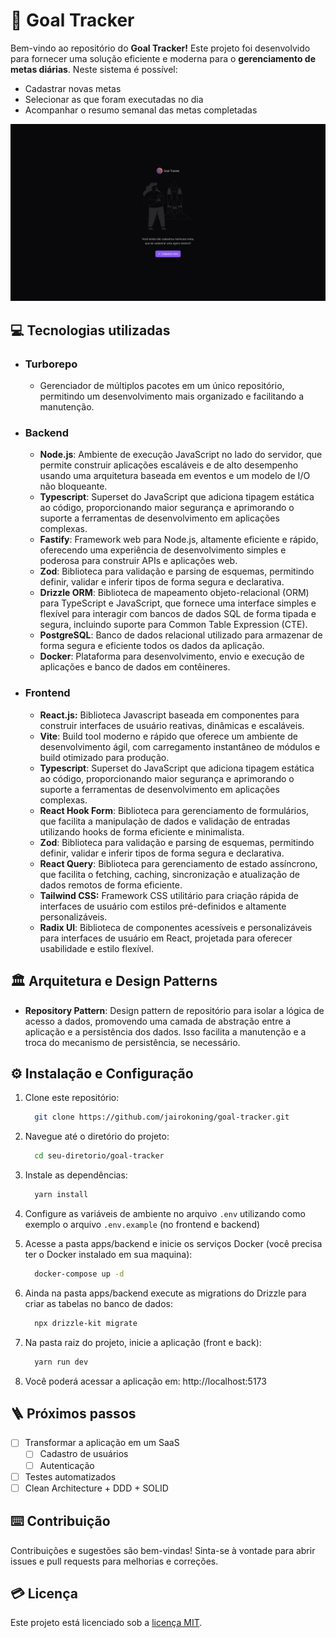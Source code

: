 # 🎯 Goal Tracker
Bem-vindo ao repositório do **Goal Tracker!** Este projeto foi desenvolvido para fornecer uma solução eficiente e moderna para o **gerenciamento de metas diárias**. 
Neste sistema é possível:
- Cadastrar novas metas
- Selecionar as que foram executadas no dia
- Acompanhar o resumo semanal das metas completadas

![Logo](presentation.gif)

## 💻 Tecnologias utilizadas
- ### Turborepo
  - Gerenciador de múltiplos pacotes em um único repositório, permitindo um desenvolvimento mais organizado e facilitando a manutenção.

- ### Backend
  - **Node.js**: Ambiente de execução JavaScript no lado do servidor, que permite construir aplicações escaláveis e de alto desempenho usando uma arquitetura baseada em eventos e um modelo de I/O não bloqueante.
  - **Typescript**: Superset do JavaScript que adiciona tipagem estática ao código, proporcionando maior segurança e aprimorando o suporte a ferramentas de desenvolvimento em aplicações complexas.
  - **Fastify**: Framework web para Node.js, altamente eficiente e rápido, oferecendo uma experiência de desenvolvimento simples e poderosa para construir APIs e aplicações web.
  - **Zod**: Biblioteca para validação e parsing de esquemas, permitindo definir, validar e inferir tipos de forma segura e declarativa.
  - **Drizzle ORM**: Biblioteca de mapeamento objeto-relacional (ORM) para TypeScript e JavaScript, que fornece uma interface simples e flexível para interagir com bancos de dados SQL de forma tipada e segura, incluindo suporte para Common Table Expression (CTE).
  - **PostgreSQL**: Banco de dados relacional utilizado para armazenar de forma segura e eficiente todos os dados da aplicação.
  - **Docker**: Plataforma para desenvolvimento, envio e execução de aplicações e banco de dados em contêineres.

- ### Frontend
  - **React.js:** Biblioteca Javascript baseada em componentes para construir interfaces de usuário reativas, dinâmicas e escaláveis.
  - **Vite**: Build tool moderno e rápido que oferece um ambiente de desenvolvimento ágil, com carregamento instantâneo de módulos e build otimizado para produção.
  - **Typescript**: Superset do JavaScript que adiciona tipagem estática ao código, proporcionando maior segurança e aprimorando o suporte a ferramentas de desenvolvimento em aplicações complexas.
  - **React Hook Form**: Biblioteca para gerenciamento de formulários, que facilita a manipulação de dados e validação de entradas utilizando hooks de forma eficiente e minimalista.
  - **Zod**: Biblioteca para validação e parsing de esquemas, permitindo definir, validar e inferir tipos de forma segura e declarativa.
  - **React Query**: Biblioteca para gerenciamento de estado assíncrono, que facilita o fetching, caching, sincronização e atualização de dados remotos de forma eficiente.
  - **Tailwind CSS:** Framework CSS utilitário para criação rápida de interfaces de usuário com estilos pré-definidos e altamente personalizáveis.
  - **Radix UI**: Biblioteca de componentes acessíveis e personalizáveis para interfaces de usuário em React, projetada para oferecer usabilidade e estilo flexível.

## 🏛️ Arquitetura e Design Patterns
- **Repository Pattern**: Design pattern de repositório para isolar a lógica de acesso a dados, promovendo uma camada de abstração entre a aplicação e a persistência dos dados. Isso facilita a manutenção e a troca do mecanismo de persistência, se necessário.

## ⚙️ Instalação e Configuração
1. Clone este repositório:
    ```sh
      git clone https://github.com/jairokoning/goal-tracker.git
    ```
2. Navegue até o diretório do projeto:
    ```sh
      cd seu-diretorio/goal-tracker
    ```
3. Instale as dependências:
    ```sh
      yarn install
    ```
4. Configure as variáveis de ambiente no arquivo `.env` utilizando como exemplo o arquivo `.env.example` (no frontend e backend)

5. Acesse a pasta apps/backend e inicie os serviços Docker (você precisa ter o Docker instalado em sua maquina):
    ```sh
      docker-compose up -d
    ```
6. Ainda na pasta apps/backend execute as migrations do Drizzle para criar as tabelas no banco de dados:
    ```sh
      npx drizzle-kit migrate
    ```
7. Na pasta raiz do projeto, inicie a aplicação (front e back):
    ```sh
      yarn run dev
    ```
8. Você poderá acessar a aplicação em: http://localhost:5173


## 🪜 Próximos passos
- [ ] Transformar a aplicação em um SaaS
  - [ ] Cadastro de usuários
  - [ ] Autenticação
- [ ] Testes automatizados
- [ ] Clean Architecture + DDD + SOLID

## ⌨️ Contribuição
Contribuições e sugestões são bem-vindas! Sinta-se à vontade para abrir issues e pull requests para melhorias e correções.

## 💳 Licença
Este projeto está licenciado sob a [licença MIT](./LICENSE).
